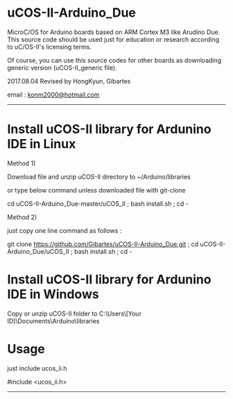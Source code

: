 
# uCOS-II-Arduino_Due

MicroC/OS for Arduino boards based on ARM Cortex M3 like Arudino Due. This source code should be used just for education or research according to uC/OS-II's licensing terms.

Of course, you can use this source codes for other boards as downloading generic version (uCOS-II_generic file). 

2017.08.04 Revised by HongKyun, Gibartes

email : konm2000@hotmail.com

*********************************************************************************************************

# Install uCOS-II library for Ardunino IDE in Linux

   
  Method 1)
  
  Download file and unzip uCOS-II directory to ~/Arduino/libraries 
  
  or type below command unless downloaded file with git-clone
  
  cd uCOS-II-Arduino_Due-master/uCOS_II ; bash install.sh ; cd -
  
  Method 2)
  
  just copy one line command as follows :
  
  git clone https://github.com/Gibartes/uCOS-II-Arduino_Due.git ;
  cd uCOS-II-Arduino_Due/uCOS_II ; bash install.sh ; cd -
  
    
  
# Install uCOS-II library for Ardunino IDE in Windows

  Copy or unzip uCOS-II folder to C:\Users\\[Your ID]\Documents\Arduino\libraries
  

# Usage

  just include ucos_ii.h
  
  \#include <ucos_ii.h>

*********************************************************************************************************
